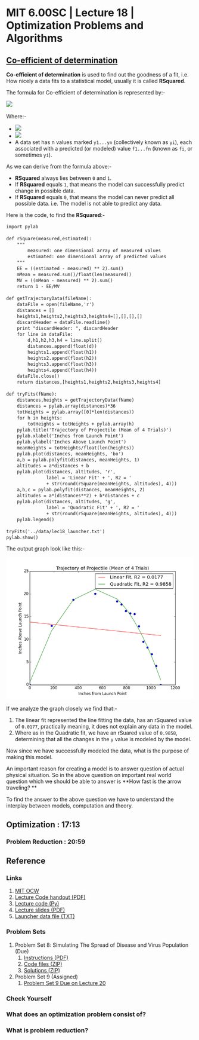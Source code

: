 # MIT 6.00SC | Lecture 18 | Optimization Problems and Algorithms #

## [Co-efficient of determination ](https://www.youtube.com/watch?v=BRjwkgQct28&list=PLB2BE3D6CA77BB8F7&t=34) ##

**Co-efficient of determination** is used to find out the goodness of a fit, i.e. How nicely a data fits to a statistical model, usually it is called **RSquared**.

The formula for Co-efficient of determination is represented by:-

![](http://upload.wikimedia.org/math/4/2/5/4253e227d95c290764b310c57ff34625.png)

Where:-

* ![](http://upload.wikimedia.org/math/6/7/9/67976e7df3f8a29ef9867a4a35e5c4db.png)
* ![](http://upload.wikimedia.org/math/d/6/b/d6b7e64a7c677ae32bc62d675107dac8.png)
* A data set has n values marked `y1...yn` (collectively known as `yi`), each associated with a predicted (or modeled) value `f1...fn` (known as `fi`, or sometimes `yi`).

As we can derive from the formula above:-

* **RSquared** always lies between `0` and `1`.
* If **RSquared** equals `1`, that means the model can successfully predict change in possible data.
* If **RSquared** equals `0`, that means the model can never predict all possible data. i.e. The model is not able to predict any data.

Here is the code, to find the **RSquared**:-

````
import pylab

def rSquare(measured,estimated):
    """
        measured: one dimensional array of measured values
        estimated: one dimensional array of predicted values
    """
    EE = ((estimated - measured) ** 2).sum()
    mMean = measured.sum()/float(len(measured))
    MV = ((mMean - measured) ** 2).sum()
    return 1 - EE/MV

def getTrajectoryData(fileName):
    dataFile = open(fileName,'r')    
    distances = []
    heights1,heights2,heights3,heights4=[],[],[],[]
    discardHeader = dataFile.readline()
    print "discardHeader: ", discardHeader
    for line in dataFile:
        d,h1,h2,h3,h4 = line.split()
        distances.append(float(d))
        heights1.append(float(h1))
        heights2.append(float(h2))
        heights3.append(float(h3))
        heights4.append(float(h4))
    dataFile.close()
    return distances,[heights1,heights2,heights3,heights4]

def tryFits(fName):
    distances,heights = getTrajectoryData(fName)
    distances = pylab.array(distances)*36
    totHeights = pylab.array([0]*len(distances))
    for h in heights:
        totHeights = totHeights + pylab.array(h)
    pylab.title('Trajectory of Projectile (Mean of 4 Trials)')
    pylab.xlabel('Inches from Launch Point')
    pylab.ylabel('Inches Above Launch Point')
    meanHeights = totHeights/float(len(heights))
    pylab.plot(distances, meanHeights, 'bo')
    a,b = pylab.polyfit(distances, meanHeights, 1)
    altitudes = a*distances + b
    pylab.plot(distances, altitudes, 'r',
               label = 'Linear Fit' + ', R2 = '
               + str(round(rSquare(meanHeights, altitudes), 4)))
    a,b,c = pylab.polyfit(distances, meanHeights, 2)
    altitudes = a*(distances**2) + b*distances + c
    pylab.plot(distances, altitudes, 'g',
               label = 'Quadratic Fit' + ', R2 = '
               + str(round(rSquare(meanHeights, altitudes), 4)))
    pylab.legend()

tryFits('../data/lec18_launcher.txt')
pylab.show()    
````

The output graph look like this:-

![](images/rSquare_01.png)

If we analyze the graph closely we find that:-

1. The linear fit represented the line fitting the data, has an rSquared value of `0.0177`, practically meaning, it does not explain any data in the model.
2. Where as in the Quadratic fit, we have an rSuared value of `0.9858`, determining that all the changes in the `y` value is modeled by the model.

Now since we have successfully modeled the data, what is the purpose of making this model.

An important reason for creating a model is to answer question of actual physical situation. So in the above question on important real world question which we should be able to answer is **How fast is the arrow traveling? **

To find the answer to the above question we have to understand the interplay between models, computation and theory.

## Optimization : 17:13 ##
### Problem Reduction : 20:59 ###





## Reference ##
### Links ###

1. [MIT OCW](http://ocw.mit.edu/courses/electrical-engineering-and-computer-science/6-00sc-introduction-to-computer-science-and-programming-spring-2011/unit-2/lecture-18-optimization-problems-and-algorithms/)
2. [Lecture Code handout (PDF)](http://ocw.mit.edu/courses/electrical-engineering-and-computer-science/6-00sc-introduction-to-computer-science-and-programming-spring-2011/unit-2/lecture-18-optimization-problems-and-algorithms/MIT6_00SCS11_lec18.pdf)
3. [Lecture code (Py)](http://ocw.mit.edu/courses/electrical-engineering-and-computer-science/6-00sc-introduction-to-computer-science-and-programming-spring-2011/unit-2/lecture-18-optimization-problems-and-algorithms/lec18.py)
4. [Lecture slides (PDF)](http://ocw.mit.edu/courses/electrical-engineering-and-computer-science/6-00sc-introduction-to-computer-science-and-programming-spring-2011/unit-2/lecture-18-optimization-problems-and-algorithms/MIT6_00SCS11_lec18_slides.pdf)
5. [Launcher data file (TXT)](http://ocw.mit.edu/courses/electrical-engineering-and-computer-science/6-00sc-introduction-to-computer-science-and-programming-spring-2011/unit-2/lecture-18-optimization-problems-and-algorithms/lec18_launcher.txt)

### Problem Sets ###

1. Problem Set 8: Simulating The Spread of Disease and Virus Population (Due)
    1. [Instructions (PDF)](http://ocw.mit.edu/courses/electrical-engineering-and-computer-science/6-00sc-introduction-to-computer-science-and-programming-spring-2011/unit-2/lecture-18-optimization-problems-and-algorithms/MIT6_00SCS11_ps8.pdf)
    2.  [Code files (ZIP) ](http://ocw.mit.edu/courses/electrical-engineering-and-computer-science/6-00sc-introduction-to-computer-science-and-programming-spring-2011/unit-2/lecture-18-optimization-problems-and-algorithms/ps8.zip)
    3. [Solutions (ZIP)](http://ocw.mit.edu/courses/electrical-engineering-and-computer-science/6-00sc-introduction-to-computer-science-and-programming-spring-2011/unit-2/lecture-18-optimization-problems-and-algorithms/ps8_sol.zip)
2. Problem Set 9 (Assigned)
    1. [Problem Set 9 Due on Lecture 20](http://ocw.mit.edu/courses/electrical-engineering-and-computer-science/6-00sc-introduction-to-computer-science-and-programming-spring-2011/unit-3/lecture-20-more-clustering)


### Check Yourself ###
### What does an optimization problem consist of? ###
### What is problem reduction? ###
